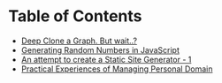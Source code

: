 # Table of Contents

 - [Deep Clone a Graph. But wait..?](/deepclone-graph)
 - [Generating Random Numbers in JavaScript](/generate-random-number)
 - [An attempt to create a Static Site Generator - 1](/my-static-site)
 - [Practical Experiences of Managing Personal Domain](/nameservers)

